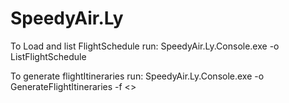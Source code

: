 # SpeedyAir.Ly

To Load and list FlightSchedule run:
SpeedyAir.Ly.Console.exe -o ListFlightSchedule

To generate flightItineraries run:
SpeedyAir.Ly.Console.exe -o GenerateFlightItineraries -f <<Json orders File>>
